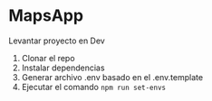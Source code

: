 # MapsApp

Levantar proyecto en Dev

1. Clonar el repo
2. Instalar dependencias
3. Generar archivo .env basado en el .env.template
4. Ejecutar el comando ```npm run set-envs```

